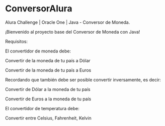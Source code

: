 # ConversorAlura
Alura Challenge | Oracle One | Java - Conversor de Moneda.

¡Bienvenido al proyecto base del Conversor de Moneda con Java!

Requisitos:

El convertidor de moneda debe:

Convertir de la moneda de tu país a Dólar

Convertir de la moneda de tu país a Euros

Recordando que también debe ser posible convertir inversamente, es decir:

Convertir de Dólar a la moneda de tu país

Convertir de Euros a la moneda de tu país

El convertidor de temperatura debe:

Convertir entre Celsius, Fahrenheit, Kelvin
